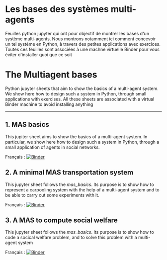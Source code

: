 # Les bases des systèmes multi-agents

Feuilles python jupyter qui ont pour objectif de montrer les bases d'un système multi-agents. 
Nous montrons notamment ici comment concevoir un tel système en Python, à travers des petites applications avec exercices.
Toutes ces feuilles sont associées à une machne virtuelle Binder pour vous éviter d'installer quoi que ce soit

# The Multiagent bases

Python jupyter sheets that aim to show the basics of a multi-agent system. 
We show here how to design such a system in Python, through small applications with exercises.
All these sheets are associated with a virtual Binder machine to avoid installing anything


********

## 1. MAS basics
This jupiter sheet aims to show the basics of a multi-agent system. 
In particular, we show here how to design such a system in Python, through a small application of agents in social networks.

Français : [![Binder](https://mybinder.org/badge_logo.svg)](https://mybinder.org/v2/gh/cristal-smac/mas_basics/HEAD?filepath=mas_basics_fr.ipynb)

## 2. A minimal MAS transportation system

This jupyter sheet follows the *mas_basics*. Its purpose is to show how to represent a carpooling system with the help of a multi-agent system and to be able to carry out some experiments with it.

Français : [![Binder](https://mybinder.org/badge_logo.svg)](https://mybinder.org/v2/gh/cristal-smac/mas_basics/HEAD?filepath=mas_transportation_basics_fr.ipynb)

## 3. A  MAS to compute social welfare

This jupyter sheet follows the *mas_basics*. Its purpose is to show how to code a socical welfare problem, and to solve this problem with a multi-agent system

Français : [![Binder](https://mybinder.org/badge_logo.svg)](https://mybinder.org/v2/gh/cristal-smac/mas_basics/HEAD?filepath=mas_socialWelfare_basics_fr.ipynb)
